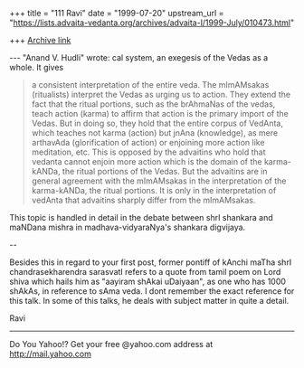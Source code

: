 +++
title = "111 Ravi"
date = "1999-07-20"
upstream_url = "https://lists.advaita-vedanta.org/archives/advaita-l/1999-July/010473.html"

+++
[Archive link](https://lists.advaita-vedanta.org/archives/advaita-l/1999-July/010473.html)

--- "Anand V. Hudli" <anandhudli at HOTMAIL.COM> wrote:
cal system, an exegesis of the Vedas as a whole. It gives
>  a consistent interpretation of the entire veda. The mImAMsakas
> (ritualists)
>  interpret the Vedas as urging us to action. They extend the fact
> that the
>  ritual portions, such as the brAhmaNas of the vedas, teach action
> (karma)
>  to affirm that action is the primary import of the Vedas. But in
> doing so,
>  they hold that the entire corpus of VedAnta, which teaches not karma
>  (action) but jnAna (knowledge), as mere arthavAda (glorification of
> action)
>  or enjoining more action like meditation, etc. This is opposed by
> the
>  advaitins who hold that vedanta cannot enjoin more action which is
> the
>  domain of the karma-kANDa, the ritual portions of the Vedas. But the
>  advaitins are in general agreement with the mImAMsakas in the
>  interpretation of the karma-kANDa, the ritual portions. It is only
> in the
>  interpretation of vedAnta that advaitins sharply differ from the
>  mImAMsakas.
>

This topic is handled in detail in the debate between shrI shankara and
maNDana mishra in madhava-vidyaraNya's shankara digvijaya.

--

Besides this in regard to your first post, former pontiff of kAnchi
maTha shrI chandrasekharendra sarasvatI refers to a quote from tamil
poem on Lord shiva which hails him as "aayiram shAkai uDaiyaan", as one
who has 1000 shAkAs, in reference to sAma veda. I dont remember the
exact reference for this talk. In some of this talks, he deals with
subject matter in quite a detail.

Ravi


_________________________________________________________
Do You Yahoo!?
Get your free @yahoo.com address at http://mail.yahoo.com

